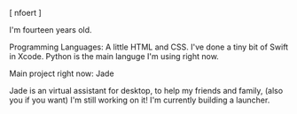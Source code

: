 

[ nfoert ]

I'm fourteen years old.

Programming Languages: A little HTML and CSS. I've done a tiny bit of Swift in Xcode. Python is the main languge I'm using right now.

Main project right now: Jade

Jade is an virtual assistant for desktop, to help my friends and family, (also you if you want) I'm still working on it! I'm currently building a launcher.
